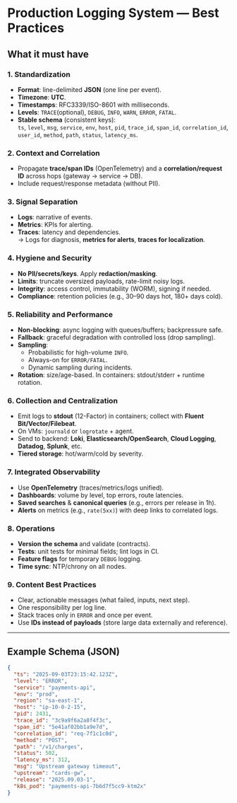 # Production Logging System — Best Practices

## What it must have

### 1. Standardization
- **Format**: line-delimited **JSON** (one line per event).
- **Timezone**: **UTC**.
- **Timestamps**: RFC3339/ISO-8601 with milliseconds.
- **Levels**: `TRACE`(optional), `DEBUG`, `INFO`, `WARN`, `ERROR`, `FATAL`.
- **Stable schema** (consistent keys):  
  `ts`, `level`, `msg`, `service`, `env`, `host`, `pid`, `trace_id`, `span_id`, `correlation_id`, `user_id`, `method`, `path`, `status`, `latency_ms`.

### 2. Context and Correlation
- Propagate **trace/span IDs** (OpenTelemetry) and a **correlation/request ID** across hops (gateway → service → DB).
- Include request/response metadata (without PII).

### 3. Signal Separation
- **Logs**: narrative of events.  
- **Metrics**: KPIs for alerting.  
- **Traces**: latency and dependencies.  
→ Logs for diagnosis, **metrics for alerts**, **traces for localization**.

### 4. Hygiene and Security
- **No PII/secrets/keys**. Apply **redaction/masking**.
- **Limits**: truncate oversized payloads, rate-limit noisy logs.
- **Integrity**: access control, immutability (WORM), signing if needed.
- **Compliance**: retention policies (e.g., 30–90 days hot, 180+ days cold).

### 5. Reliability and Performance
- **Non-blocking**: async logging with queues/buffers; backpressure safe.
- **Fallback**: graceful degradation with controlled loss (drop sampling).
- **Sampling**:  
  - Probabilistic for high-volume `INFO`.  
  - Always-on for `ERROR/FATAL`.  
  - Dynamic sampling during incidents.
- **Rotation**: size/age-based. In containers: stdout/stderr + runtime rotation.

### 6. Collection and Centralization
- Emit logs to **stdout** (12-Factor) in containers; collect with **Fluent Bit/Vector/Filebeat**.
- On VMs: `journald` or `logrotate` + agent.
- Send to backend: **Loki**, **Elasticsearch/OpenSearch**, **Cloud Logging**, **Datadog**, **Splunk**, etc.
- **Tiered storage**: hot/warm/cold by severity.

### 7. Integrated Observability
- Use **OpenTelemetry** (traces/metrics/logs unified).
- **Dashboards**: volume by level, top errors, route latencies.
- **Saved searches** & **canonical queries** (e.g., errors per release in 1h).
- **Alerts** on metrics (e.g., `rate(5xx)`) with deep links to correlated logs.

### 8. Operations
- **Version the schema** and validate (contracts).
- **Tests**: unit tests for minimal fields; lint logs in CI.
- **Feature flags** for temporary `DEBUG` logging.
- **Time sync**: NTP/chrony on all nodes.

### 9. Content Best Practices
- Clear, actionable messages (what failed, inputs, next step).
- One responsibility per log line.
- Stack traces only in `ERROR` and once per event.
- Use **IDs instead of payloads** (store large data externally and reference).

---

## Example Schema (JSON)

```json
{
  "ts": "2025-09-03T23:15:42.123Z",
  "level": "ERROR",
  "service": "payments-api",
  "env": "prod",
  "region": "sa-east-1",
  "host": "ip-10-0-2-15",
  "pid": 2431,
  "trace_id": "3c9a9f6a2a8f4f3c",
  "span_id": "5e41af02bb1a9e7d",
  "correlation_id": "req-7f1c1c0d",
  "method": "POST",
  "path": "/v1/charges",
  "status": 502,
  "latency_ms": 312,
  "msg": "Upstream gateway timeout",
  "upstream": "cards-gw",
  "release": "2025.09.03-1",
  "k8s_pod": "payments-api-7b6d7f5cc9-ktm2x"
}
```